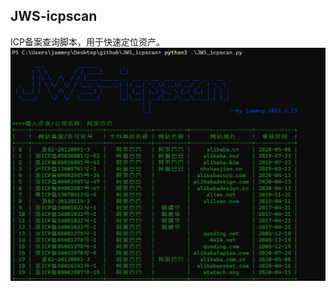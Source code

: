 ## JWS-icpscan
ICP备案查询脚本，用于快速定位资产。
![截图](https://github.com/jammny/JWS-icpscan/blob/main/%E8%BF%90%E8%A1%8C%E6%88%AA%E5%9B%BE.jpg)

